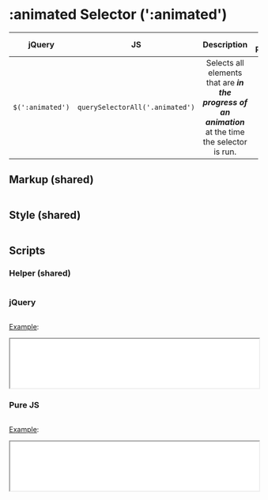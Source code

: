 # :animated Selector (':animated')

| jQuery | JS | Description | API Reference |
|:--:|:--:|:--:|:--:|
| `$(':animated')` | `querySelectorAll('.animated')` | Selects all elements that are **_in the progress of an animation_** at the time the selector is run. | [API doc](https://api.jquery.com/animated-selector/) |

## Markup (shared)

```html:example.html
```

## Style (shared)

```css:src/style.css
```

## Scripts

### Helper (shared)

```js:src/main.js
```

### jQuery

```js:src/jquery.js
```

[Example](example.html?jquery):

<iframe width="100%" height="100" src="example.html?jquery"></iframe>

### Pure JS

```js:src/pure.js
```

[Example](example.html?pure):

<iframe width="100%" height="100" src="example.html?pure"></iframe>
